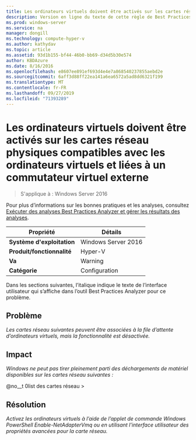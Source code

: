 ```yaml
---
title: Les ordinateurs virtuels doivent être activés sur les cartes réseau physiques compatibles avec les ordinateurs virtuels et liées à un commutateur virtuel externe
description: Version en ligne du texte de cette règle de Best Practices Analyzer.
ms.prod: windows-server
ms.service: na
manager: dongill
ms.technology: compute-hyper-v
ms.author: kathydav
ms.topic: article
ms.assetid: 93d1b155-bf44-46b0-bb69-d34d5b30e574
author: KBDAzure
ms.date: 8/16/2016
ms.openlocfilehash: e8607ee891ef693d4e4e7a868540237855aebd2e
ms.sourcegitcommit: 6aff3d88ff22ea141a6ea6572a5ad8dd6321f199
ms.translationtype: MT
ms.contentlocale: fr-FR
ms.lasthandoff: 09/27/2019
ms.locfileid: "71393289"
---
```

# <a name="vmq-should-be-enabled-on-vmq-capable-physical-network-adapters-bound-to-an-external-virtual-switch"></a>Les ordinateurs virtuels doivent être activés sur les cartes réseau physiques compatibles avec les ordinateurs virtuels et liées à un commutateur virtuel externe

>S'applique à : Windows Server 2016

Pour plus d’informations sur les bonnes pratiques et les analyses, consultez [Exécuter des analyses Best Practices Analyzer et gérer les résultats des analyses](https://go.microsoft.com/fwlink/p/?LinkID=223177).  
  
|Propriété|Détails|  
|-|-|  
|**Système d'exploitation**|Windows Server 2016|  
|**Produit/fonctionnalité**|Hyper-V|  
|**Va**|Warning|  
|**Catégorie**|Configuration|  
  
Dans les sections suivantes, l’italique indique le texte de l’interface utilisateur qui s’affiche dans l’outil Best Practices Analyzer pour ce problème.  
  
## <a name="issue"></a>**Problème**  
*Les cartes réseau suivantes peuvent être associées à la file d’attente d’ordinateurs virtuels, mais la fonctionnalité est désactivée.*  
  
## <a name="impact"></a>**Impact**  
*Windows ne peut pas tirer pleinement parti des déchargements de matériel disponibles sur les cartes réseau suivantes :*  
  
@no__t 0list des cartes réseau >  
  
## <a name="resolution"></a>**Résolution**  
*Activez les ordinateurs virtuels à l’aide de l’applet de commande Windows PowerShell Enable-NetAdapterVmq ou en utilisant l’interface utilisateur des propriétés avancées pour la carte réseau.*  
  



